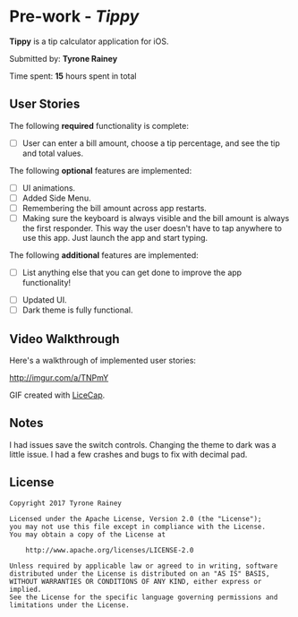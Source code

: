 # Pre-work - *Tippy*

**Tippy** is a tip calculator application for iOS.

Submitted by: **Tyrone Rainey**

Time spent: **15** hours spent in total

## User Stories

The following **required** functionality is complete:

* [ ] User can enter a bill amount, choose a tip percentage, and see the tip and total values.

The following **optional** features are implemented:
* [ ] UI animations.
* [ ] Added Side Menu.
* [ ] Remembering the bill amount across app restarts. 
* [ ] Making sure the keyboard is always visible and the bill amount is always the first responder. This way the user doesn't have to tap anywhere to use this app. Just launch the app and start typing.

The following **additional** features are implemented:

- [ ] List anything else that you can get done to improve the app functionality!
* [ ] Updated UI.
* [ ] Dark theme is fully functional.

## Video Walkthrough 

Here's a walkthrough of implemented user stories:

http://imgur.com/a/TNPmY

GIF created with [LiceCap](http://www.cockos.com/licecap/).

## Notes

I had issues save the switch controls.  Changing the theme to dark was a little issue.  I had a few crashes and bugs to fix with decimal pad.

## License

    Copyright 2017 Tyrone Rainey

    Licensed under the Apache License, Version 2.0 (the "License");
    you may not use this file except in compliance with the License.
    You may obtain a copy of the License at

        http://www.apache.org/licenses/LICENSE-2.0

    Unless required by applicable law or agreed to in writing, software
    distributed under the License is distributed on an "AS IS" BASIS,
    WITHOUT WARRANTIES OR CONDITIONS OF ANY KIND, either express or implied.
    See the License for the specific language governing permissions and
    limitations under the License.
